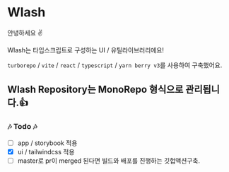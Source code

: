 # Wlash

안녕하세요 ✌️

Wlash는 타입스크립트로 구성하는 UI / 유틸라이브러리에요!

`turborepo` / `vite` / `react` / `typescript` / `yarn berry v3`를 사용하여 구축했어요.

## Wlash Repository는 MonoRepo 형식으로 관리됩니다.👍

### 🎶 Todo 🎶

- [ ] app / storybook 적용
- [x] ui / tailwindcss 적용
- [ ] master로 pr이 merged 된다면 빌드와 배포를 진행하는 깃헙액션구축.
